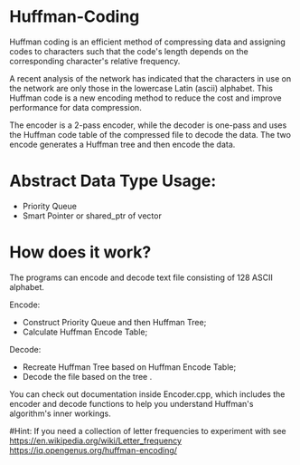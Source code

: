 # Huffman-Coding

Huffman coding is an efficient method of compressing data and assigning codes to characters such that the code's length depends on the corresponding character's relative frequency. 

A recent analysis of the network has indicated that the characters in use on the network are only those in the lowercase Latin (ascii) alphabet. This Huffman code is a new encoding method to reduce the cost and improve performance for data compression. 

The encoder is a 2-pass encoder, while the decoder is one-pass and uses the Huffman code table of the compressed file to decode the data. The two encode generates a Huffman tree and then encode the data. 

# Abstract Data Type Usage:

- Priority Queue
- Smart Pointer or shared_ptr of vector

# How does it work?

The programs can encode and decode text file consisting of 128 ASCII alphabet.

Encode:
* Construct Priority Queue and then Huffman Tree;
* Calculate Huffman Encode Table;

Decode:
* Recreate Huffman Tree based on Huffman Encode Table;
* Decode the file based on the tree .

You can check out documentation inside Encoder.cpp, which includes the encoder and decode functions to help you understand Huffman's algorithm's inner workings.

#Hint: If you need a collection of letter frequencies to experiment with see 
https://en.wikipedia.org/wiki/Letter_frequency 
https://iq.opengenus.org/huffman-encoding/
